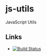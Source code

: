 js-utils
========

JavaScript Utils

## Links ##

* [![Build Status](https://travis-ci.org/xuender/js-utils.png)](https://travis-ci.org/xuender/js-utils)
